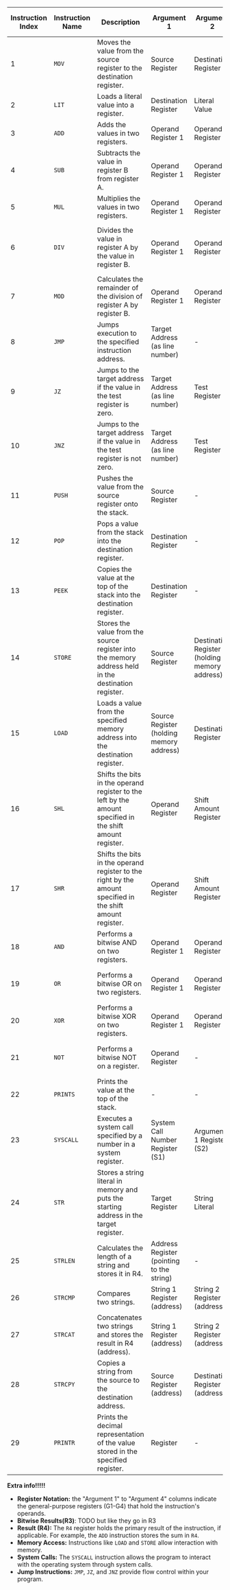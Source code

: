 | Instruction Index | Instruction Name | Description                                                                                                | Argument 1                                | Argument 2                                    | Argument 3               | Argument 4               | Bitwise Results (R3)    | Result (R4)                        | Notes                                                                                                                                        |
|-------------------|------------------|------------------------------------------------------------------------------------------------------------|-------------------------------------------|-----------------------------------------------|--------------------------|--------------------------|-------------------------|------------------------------------|----------------------------------------------------------------------------------------------------------------------------------------------|
| 1                 | `MOV`            | Moves the value from the source register to the destination register.                                      | Source Register                           | Destination Register                          | -                        | -                        | -                       | -                                  | This is a fundamental instruction for data transfer between registers.                                                                       |
| 2                 | `LIT`            | Loads a literal value into a register.                                                                     | Destination Register                      | Literal Value                                 | -                        | -                        | -                       | -                                  | Literal values are treated as 64-bit signed integers.                                                                                        |
| 3                 | `ADD`            | Adds the values in two registers.                                                                          | Operand Register 1                        | Operand Register 2                            | -                        | -                        | -                       | Operand 1 + Operand 2              | The result is stored in the `R4` register.                                                                                                   |
| 4                 | `SUB`            | Subtracts the value in register B from register A.                                                         | Operand Register 1                        | Operand Register 2                            | -                        | -                        | -                       | Operand 1 - Operand 2              | The result is stored in the `R4` register.                                                                                                   |
| 5                 | `MUL`            | Multiplies the values in two registers.                                                                    | Operand Register 1                        | Operand Register 2                            | -                        | -                        | -                       | Operand 1 * Operand 2              | The result is stored in the `R4` register.                                                                                                   |
| 6                 | `DIV`            | Divides the value in register A by the value in register B.                                                | Operand Register 1                        | Operand Register 2                            | -                        | -                        | -                       | Operand 1 / Operand 2              | Integer division is performed. The result is stored in the `R4` register.  If Operand 2 is 0, a `GeneralArithmeticException` will be thrown. |
| 7                 | `MOD`            | Calculates the remainder of the division of register A by register B.                                      | Operand Register 1                        | Operand Register 2                            | -                        | -                        | -                       | Operand 1 % Operand 2              | The result is stored in the `R4` register. If Operand 2 is 0, a `GeneralArithmeticException` will be thrown.                                 |
| 8                 | `JMP`            | Jumps execution to the specified instruction address.                                                      | Target Address (as line number)           | -                                             | -                        | -                        | -                       | -                                  | Target addresses refer to line numbers in the assembly code (starting from 1). Unconditional jump.                                           |
| 9                 | `JZ`             | Jumps to the target address if the value in the test register is zero.                                     | Target Address (as line number)           | Test Register                                 | -                        | -                        | -                       | -                                  | Conditional jump based on the zero flag.                                                                                                     |
| 10                | `JNZ`            | Jumps to the target address if the value in the test register is not zero.                                 | Target Address (as line number)           | Test Register                                 | -                        | -                        | -                       | -                                  | Conditional jump based on the non-zero flag.                                                                                                 |
| 11                | `PUSH`           | Pushes the value from the source register onto the stack.                                                  | Source Register                           | -                                             | -                        | -                        | -                       | -                                  | The stack grows downwards (towards lower memory addresses).                                                                                  |
| 12                | `POP`            | Pops a value from the stack into the destination register.                                                 | Destination Register                      | -                                             | -                        | -                        | -                       | -                                  | Remember to check for stack underflow before using `POP`.                                                                                    |
| 13                | `PEEK`           | Copies the value at the top of the stack into the destination register.                                    | Destination Register                      | -                                             | -                        | -                        | -                       | -                                  | The value on the stack is not removed by `PEEK`.                                                                                             |
| 14                | `STORE`          | Stores the value from the source register into the memory address held in the destination register.        | Source Register                           | Destination Register (holding memory address) | -                        | -                        | -                       | -                                  | Ensure that the destination register holds a valid memory address.                                                                           |
| 15                | `LOAD`           | Loads a value from the specified memory address into the destination register.                             | Source Register  (holding memory address) | Destination Register                          | -                        | -                        | -                       | -                                  | Make sure the memory address is within the allocated bounds.                                                                                 |
| 16                | `SHL`            | Shifts the bits in the operand register to the left by the amount specified in the shift amount register.  | Operand Register                          | Shift Amount Register                         | -                        | -                        | Operand << Shift Amount | -                                  | Bits shifted out on the left are lost. Zeros are shifted in on the right.                                                                    |
| 17                | `SHR`            | Shifts the bits in the operand register to the right by the amount specified in the shift amount register. | Operand Register                          | Shift Amount Register                         | -                        | -                        | Operand >> Shift Amount | -                                  | Bits shifted out on the right are lost. The sign bit is shifted in on the left for arithmetic shifts.                                        | 
| 18                | `AND`            | Performs a bitwise AND on two registers.                                                                   | Operand Register 1                        | Operand Register 2                            | -                        | -                        | Operand 1 & Operand 2   | -                                  | The result is stored in the `R3` register.                                                                                                   |
| 19                | `OR`             | Performs a bitwise OR on two registers.                                                                    | Operand Register 1                        | Operand Register 2                            | -                        | -                        | Operand 1 \| Operand 2  | -                                  | The result is stored in the `R3` register.                                                                                                   |
| 20                | `XOR`            | Performs a bitwise XOR on two registers.                                                                   | Operand Register 1                        | Operand Register 2                            | -                        | -                        | Operand 1 ^ Operand 2   | -                                  | The result is stored in the `R3` register.                                                                                                   |
| 21                | `NOT`            | Performs a bitwise NOT on a register.                                                                      | Operand Register                          | -                                             | -                        | -                        | ~Operand                | -                                  | The result is stored in the `R3` register.  Performs a bitwise complement (inverts each bit).                                                |
| 22                | `PRINTS`         | Prints the value at the top of the stack.                                                                  | -                                         | -                                             | -                        | -                        | -                       | -                                  | Prints the decimal representation of the value.                                                                                              |
| 23                | `SYSCALL`        | Executes a system call specified by a number in a system register.                                         | System Call Number Register (S1)          | Argument 1 Register (S2)                      | Argument 2 Register (S3) | Argument 3 Register (S4) | -                       | System Call Result (usually in R2) | Consult the system call table for argument and result conventions.                                                                           |
| 24                | `STR`            | Stores a string literal in memory and puts the starting address in the target register.                    | Target Register                           | String Literal                                | -                        | -                        | -                       | -                                  | The string literal must be enclosed in double quotes. Memory allocation is handled automatically.                                            |
| 25                | `STRLEN`         | Calculates the length of a string and stores it in R4.                                                     | Address Register (pointing to the string) | -                                             | -                        | -                        | -                       | String Length                      | The address register should point to the first character of a null-terminated string.                                                        |
| 26                | `STRCMP`         | Compares two strings.                                                                                      | String 1 Register (address)               | String 2 Register (address)                   | -                        | -                        | -                       | 0 if equal, 1 if not equal         | Registers should contain addresses of null-terminated strings.                                                                               |
| 27                | `STRCAT`         | Concatenates two strings and stores the result in R4 (address).                                            | String 1 Register (address)               | String 2 Register (address)                   | -                        | -                        | -                       | Address of the concatenated string | Registers should contain addresses of null-terminated strings. The result in `R4` is the address of the new string.                          |
| 28                | `STRCPY`         | Copies a string from the source to the destination address.                                                | Source Register (address)                 | Destination Register (address)                | -                        | -                        | -                       | -                                  | Both registers should contain valid memory addresses.                                                                                        |
| 29                | `PRINTR`         | Prints the decimal representation of the value stored in the specified register.                           | Register                                  | -                                             | -                        | -                        | -                       | -                                  | Useful for debugging or outputting numerical data.                                                                                           | 

**Extra info!!!!!**

* **Register Notation:** the "Argument 1" to "Argument 4" columns indicate the general-purpose registers (G1-G4) that
  hold the instruction's operands.
* **Bitwise Results(R3)**: TODO but like they go in R3
* **Result (R4):** The `R4` register holds the primary result of the instruction, if applicable. For example, the `ADD`
  instruction stores the sum in `R4`.
* **Memory Access:** Instructions like `LOAD` and `STORE` allow interaction with memory.
* **System Calls:** The `SYSCALL` instruction allows the program to interact with the operating system through system
  calls.
* **Jump Instructions:** `JMP`, `JZ`, and `JNZ` provide flow control within your program.
